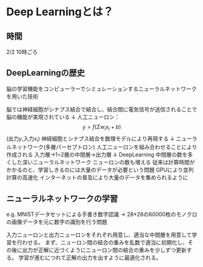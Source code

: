 # Deep Learningとは？

## 時間

2/2 10時ごろ

## DeepLearningの歴史

脳の学習機能をコンピューラーでシミュレーションするニューラルネットワークを用いた技術

脳では神経細胞がシナプス結合で結合し、結合間に電気信号が送信されることで脳の機能が実現されている
↓
人工ニューロン：$$y=f(\Sigma w_i x_i + b)$$(出力$y$,入力$x_i$)
神経細胞とシナプス結合を数理モデルにより再現する
↓
ニューラルネットワーク(多層パーセプトロン)
人工ニューロンを組み合わせることにより作成される
入力層→1~2層の中間層→出力層
↓
DeepLearning
中間層の数を多くした深いニューラルネットワーク
ニューロンの数も増える
従来は計算時間がかかるのと、学習しきるのには大量のデータが必要という問題
GPUにより並列計算の高速化
インターネットの普及により大量のデータを集められるように

## ニューラルネットワークの学習

e.g. MNISTデータセットによる手書き数字認識
→ 28*28の60000枚のモノクロの画像データを元に数字の識別を行う問題

入力ニューロンと出力ニューロンをそれぞれ用意し、適当な中間層を用意して学習を行わせる。
まず、ニューロン間の結合の重みを乱数で適当に初期化し、その後に出力が正解に近づくようにニューロン間の結合の重みを少しずつ更新する。
学習が進むにつれて正解の出力を出すように最適化される。